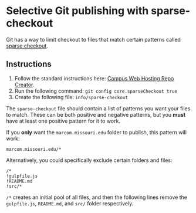 # Selective Git publishing with sparse-checkout

Git has a way to limit checkout to files that match certain patterns called [sparse checkout](https://git-scm.com/docs/git-read-tree#_sparse_checkout).

## Instructions

1. Follow the standard instructions here: [Campus Web Hosting Repo Creator](https://bitbucket.org/muwebcom/vh-repo-creator/overview/).
2. Run the following command: `git config core.sparseCheckout true`
3. Create the following file: `info/sparse-checkout`

The `sparse-checkout` file should contain a list of patterns you want your files to match. These can be both positive and negative patterns, but you **must** have at least one positive pattern for it to work.

If you **only** want the `marcom.missouri.edu` folder to publish, this pattern will work:

```
marcom.missouri.edu/*
```

Alternatively, you could specifically exclude certain folders and files:

```
/*
!gulpfile.js
!README.md
!src/*
```

`/*` creates an initial pool of all files, and then the following lines remove the `gulpfile.js`, `README.md`, and `src/` folder respectively.